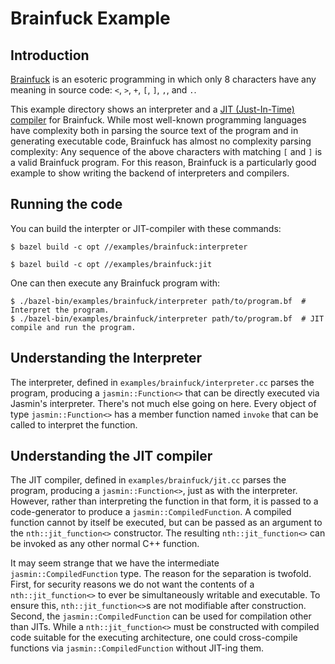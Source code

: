 # Brainfuck Example

## Introduction

[Brainfuck](https://en.wikipedia.org/wiki/Brainfuck) is an esoteric programming
in which only 8 characters have any meaning in source code: `<`, `>`, `+`, `[`,
`]`, `,`, and `.`.

This example directory shows an interpreter and a [JIT (Just-In-Time) compiler](
https://en.wikipedia.org/wiki/Just-in-time_compilation) for Brainfuck. While
most well-known programming languages have complexity both in parsing the source
text of the program and in generating executable code, Brainfuck has almost no
complexity parsing complexity: Any sequence of the above characters with
matching `[` and `]` is a valid Brainfuck program. For this reason, Brainfuck is
a particularly good example to show writing the backend of interpreters and
compilers.

## Running the code

You can build the interpter or JIT-compiler with these commands:

```
$ bazel build -c opt //examples/brainfuck:interpreter
```

```
$ bazel build -c opt //examples/brainfuck:jit
```

One can then execute any Brainfuck program with:

```
$ ./bazel-bin/examples/brainfuck/interpreter path/to/program.bf  # Interpret the program.
$ ./bazel-bin/examples/brainfuck/interpreter path/to/program.bf  # JIT compile and run the program.
```

## Understanding the Interpreter

The interpreter, defined in `examples/brainfuck/interpreter.cc` parses the
program, producing a `jasmin::Function<>` that can be directly executed via
Jasmin's interpreter. There's not much else going on here. Every object of
type `jasmin::Function<>` has a member function named `invoke` that can be
called to interpret the function.

## Understanding the JIT compiler

The JIT compiler, defined in `examples/brainfuck/jit.cc` parses the
program, producing a `jasmin::Function<>`, just as with the interpreter.
However, rather than interpreting the function in that form, it is passed to
a code-generator to produce a `jasmin::CompiledFunction`. A compiled function
cannot by itself be executed, but can be passed as an argument to the
`nth::jit_function<>` constructor. The resulting `nth::jit_function<>` can be
invoked as any other normal C++ function.

It may seem strange that we have the intermediate `jasmin::CompiledFunction`
type. The reason for the separation is twofold. First, for security reasons we
do not want the contents of a `nth::jit_function<>` to ever be simultaneously
writable and executable. To ensure this, `nth::jit_function<>`s are not
modifiable after construction. Second, the `jasmin::CompiledFunction` can be
used for compilation other than JITs. While a `nth::jit_function<>` must be
constructed with compiled code suitable for the executing architecture, one
could cross-compile functions via `jasmin::CompiledFunction` without JIT-ing
them.
